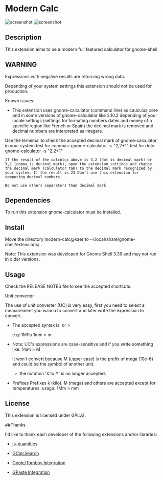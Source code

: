 # Modern Calc
![screenshot](https://github.com/kaer/gnome-shell-extension-modern-calc/raw/master/modern-calc@kaer/images/modern-calc-v5.png)
![screenshot](https://github.com/kaer/gnome-shell-extension-modern-calc/raw/master/modern-calc@kaer/images/modern-calc-v5-lt.png)

## Description

This extension aims to be a modern full featured calculator for gnome-shell.

## WARNING

Expressions with negative results are returning wrong data.

Depending of your system settings this extension should not be used for production.

Known issues:
 - This extension uses gnome-calculator (command line) as cauculus core and in some versions of gnome-calculator like 3.10.2 depending of your locale settings (settings for formating numbers dates and money of a specific region like French or Spain) the decimal mark is removed and decimal numbers are interpreted as integers.

Use the termimal to check the accepted decimal mark of gnome-calculator in your system
	test for commas:
 		gnome-calculator -s "2,2+1"
 	test for dots:
 		gnome-calculator -s "2.2+1"

 	If the result of the calculus above is 3.2 (dot is decimal mark) or 3,2 (comma is decimal mark), open the extension settings and change the decimal mark (calculator tab) to the decimal mark recognized by your system. If the result is 23 Don't use this extension for computing decimal numbers.

 	Do not use others separators than decimal mark.

## Dependencies

To run this extension gnome-calculator must be installed.
## Install

Move the directory modern-calc@kaer to ~/.local/share/gnome-shell/extensions/ .

Note: This extension was developed for Gnome Shell 3.36 and may not run in older versions.

## Usage
Check the RELEASE NOTES file to see the accepted shortcuts.


Unit converter

The use of unit converter (UC) is very easy, first you need to select a measurement you wanna to convert and later write the expression to convert.

- The accepted syntax is:
	<value><unit source>
	or
	<value><unit source> > <unit expected>

	e.g:
	 1MPa
	 1mm > m

- Note: UC's expressions are case-sensitive and if you write something like:
	1mm > M

	it won't convert because M (upper case) is the prefix of mega (10e-6) and could be the symbol of another unit.

	- the notation 'X to Y' is no longer accepted.


- Prefixes
	Prefixes k (kilo), M (mega) and others are accepted except for temperatures.
	usage:
		1Mm > mm

## License

This extension is licensed under GPLv2.

##Thanks

I'd like to thank each developer of the following extensions and/or libraries:
 - [js-quantities](https://github.com/gentooboontoo/js-quantities)

 - [GCalcSearch](https://github.com/war1025/GCalcSearch)
 - [Gnote/Tomboy Integration](https://github.com/awamper/gnote-integration)
 - [GPaste Integration](https://github.com/awamper/gpaste-integration)

